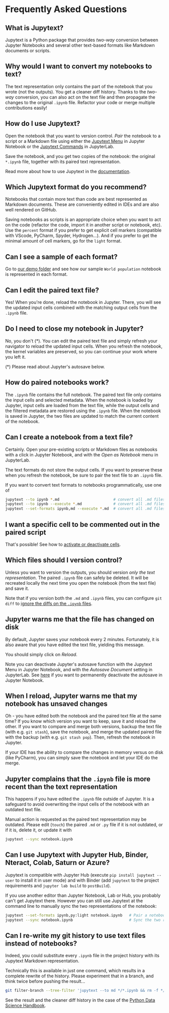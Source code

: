 # Frequently Asked Questions

## What is Jupytext?

Jupytext is a Python package that provides _two-way_ conversion between Jupyter Notebooks and several other text-based formats like Markdown documents or scripts.

## Why would I want to convert my notebooks to text?

The text representation only contains the part of the notebook that you wrote (not the outputs). You get a cleaner diff history. Thanks to the _two-way_ conversion, you can also act on the text file and then propagate the changes to the original `.ipynb` file. Refactor your code or merge multiple contributions easily!

## How do I use Jupytext?

Open the notebook that you want to version control. _Pair_ the notebook to a script or a Markdown file using either the [Jupytext Menu](https://github.com/mwouts/jupytext/blob/master/README.md#jupytext-menu-in-jupyter-notebook) in Jupyter Notebook or the [Jupytext Commands](https://github.com/mwouts/jupytext/blob/master/README.md#jupytext-commands-in-jupyterlab) in JupyterLab.

Save the notebook, and you get two copies of the notebook: the original `*.ipynb` file, together with its paired text representation.

Read more about how to use Jupytext in the [documentation](using-server.md).

## Which Jupytext format do you recommend?

Notebooks that contain more text than code are best represented as Markdown documents. These are conveniently edited in IDEs and are also well rendered on GitHub.

Saving notebooks as scripts is an appropriate choice when you want to act on the code (refactor the code, import it in another script or notebook, etc). Use the `percent` format if you prefer to get explicit cell markers (compatible with VScode, PyCharm, Spyder, Hydrogen...). And if you prefer to get the minimal amount of cell markers, go for the `light` format.

## Can I see a sample of each format?

Go to [our demo folder](https://github.com/mwouts/jupytext/tree/master/demo) and see how our sample `World population` notebook is represented in each format.

## Can I edit the paired text file?

Yes! When you're done, reload the notebook in Jupyter. There, you will see the updated input cells combined with the matching output cells from the `.ipynb` file.

## Do I need to close my notebook in Jupyter?

No, you don't (*). You can edit the paired text file and simply refresh your navigator to reload the updated input cells. When you refresh the notebook, the kernel variables are preserved, so you can continue your work where you left it.

(*) Please read about Jupyter's autosave below.

## How do paired notebooks work?

The `.ipynb` file contains the full notebook. The paired text file only contains the input cells and selected metadata. When the notebook is loaded by Jupyter, input cells are loaded from the text file, while the output cells and the filtered metadata are restored using the `.ipynb` file. When the notebook is saved in Jupyter, the two files are updated to match the current content of the notebook.

## Can I create a notebook from a text file?

Certainly. Open your pre-existing scripts or Markdown files as notebooks with a click in Jupyter Notebook, and with the _Open as Notebook_ menu in JupyterLab.

The text formats do not store the output cells. If you want to preserve these when you refresh the notebook, be sure to pair the text file to an `.ipynb` file.

If you want to convert text formats to notebooks programmatically, use one of
```bash
jupytext --to ipynb *.md                        # convert all .md files to notebooks with no outputs
jupytext --to ipynb --execute *.md              # convert all .md files to notebooks and execute them
jupytext --set-formats ipynb,md --execute *.md  # convert all .md files to paired notebooks and execute them
```

## I want a specific cell to be commented out in the paired script

That's possible! See how to [activate or deactivate cells](formats.md#active-and-inactive-cells).

## Which files should I version control?

Unless you want to version the outputs, you should version *only the text representation*. The paired `.ipynb` file can safely be deleted. It will be recreated locally the next time you open the notebook (from the text file) and save it.

Note that if you version both the `.md` and `.ipynb` files, you can configure `git diff` to [ignore the diffs on the `.ipynb` files](https://github.com/mwouts/jupytext/issues/251).

## Jupyter warns me that the file has changed on disk

By default, Jupyter saves your notebook every 2 minutes. Fortunately, it is also aware that you have edited the text file, yielding this message. 

You should simply click on _Reload_.

Note you can deactivate Jupyter's autosave function with the Jupytext Menu in Jupyter Notebook, and with the _Autosave Document_ setting in JupyterLab. See [here](https://stackoverflow.com/questions/25631344/turn-off-autosave-in-ipython-notebook/56549758#56549758) if you want to permanently deactivate the autosave in Jupyter Notebook.

## When I reload, Jupyter warns me that my notebook has unsaved changes

Oh - you have edited both the notebook and the paired text file at the same time? If you know which version you want to keep, save it and reload the other. If you want to compare and merge both versions, backup the text file (with e.g. `git stash`), save the notebook, and merge the updated paired file with the backup (with e.g. `git stash pop`). Then, refresh the notebook in Jupyter.

If your IDE has the ability to compare the changes in memory versus on disk (like PyCharm), you can simply save the notebook and let your IDE do the merge.

## Jupyter complains that the `.ipynb` file is more recent than the text representation

This happens if you have edited the `.ipynb` file outside of Jupyter. It is a safeguard to avoid overwriting the input cells of the notebook with an outdated text file.

Manual action is requested as the paired text representation may be outdated. Please edit (`touch`) the paired `.md` or `.py` file if it is not outdated, or if it is, delete it, or update it with
```bash
jupytext --sync notebook.ipynb
```

## Can I use Jupytext with Jupyter Hub, Binder, Nteract, Colab, Saturn or Azure?

Jupytext is compatible with Jupyter Hub (execute `pip install jupytext --user` to install it in user mode) and with Binder (add `jupytext` to the project requirements and `jupyter lab build` to `postBuild`).

If you use another editor than Jupyter Notebook, Lab or Hub, you probably can't get Jupytext there. However you can still use Jupytext at the command line to manually sync the two representations of the notebook:

```bash
jupytext --set-formats ipynb,py:light notebook.ipynb   # Pair a notebook to a light script
jupytext --sync notebook.ipynb                         # Sync the two representations
```

## Can I re-write my git history to use text files instead of notebooks?

Indeed, you could substitute every `.ipynb` file in the project history with its Jupytext Markdown representation.

Technically this is available in just one command, which results in a complete rewrite of the history. Please experiment that in a branch, and think twice before pushing the result...
```bash
git filter-branch --tree-filter 'jupytext --to md */*.ipynb && rm -f */*.ipynb' HEAD
```

See the result and the cleaner diff history in the case of the [Python Data Science Handbook](https://github.com/mwouts/PythonDataScienceHandbook/tree/jupytext_no_ipynb).
